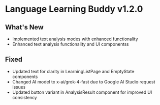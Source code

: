 # Language Learning Buddy v1.2.0

## What's New

- Implemented text analysis modes with enhanced functionality
- Enhanced text analysis functionality and UI componentss

## Fixed

- Updated text for clarity in LearningListPage and EmptyState components
- Changed AI model to x-ai/grok-4-fast due to Google AI Studio request issues
- Updated button variant in AnalysisResult component for improved UI consistency
